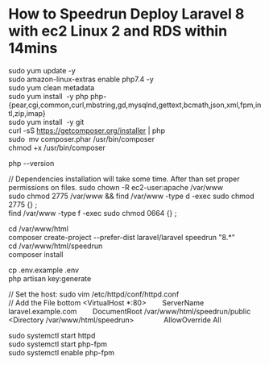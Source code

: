 # How to Speedrun Deploy  Laravel 8 with ec2 Linux 2 and RDS within 14mins

sudo yum update -y  
sudo amazon-linux-extras enable php7.4 -y  
sudo yum clean metadata  
sudo yum install  -y php php-{pear,cgi,common,curl,mbstring,gd,mysqlnd,gettext,bcmath,json,xml,fpm,intl,zip,imap}  
sudo yum install  -y git  
curl -sS https://getcomposer.org/installer | php  
sudo  mv composer.phar /usr/bin/composer  
chmod +x /usr/bin/composer  

php --version  

// Dependencies installation will take some time. After than set proper permissions on files.
sudo chown -R ec2-user:apache /var/www  
sudo chmod 2775 /var/www && find /var/www -type d -exec sudo chmod 2775 {} \;  
find /var/www -type f -exec sudo chmod 0664 {} \;  

cd /var/www/html  
composer create-project --prefer-dist laravel/laravel speedrun "8.*"  
cd /var/www/html/speedrun  
composer install  


cp .env.example .env  
php artisan key:generate  

// Set the host:
sudo vim /etc/httpd/conf/httpd.conf   
// Add the File bottom
<VirtualHost *:80>
       ServerName laravel.example.com
       DocumentRoot /var/www/html/speedrun/public
<Directory /var/www/html/speedrun>
              AllowOverride All
       </Directory>
</VirtualHost>

sudo systemctl start httpd  
sudo systemctl start php-fpm  
sudo systemctl enable php-fpm  
